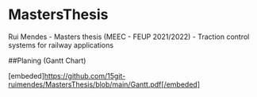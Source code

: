 # MastersThesis
Rui Mendes - Masters thesis (MEEC - FEUP 2021/2022)  - Traction control systems for railway applications

##Planing (Gantt Chart)

[embeded]https://github.com/15git-ruimendes/MastersThesis/blob/main/Gantt.pdf[/embeded]
